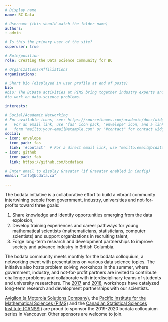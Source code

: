 ```yaml
---
# Display name
name: BC Data

# Username (this should match the folder name)
authors:
- admin

# Is this the primary user of the site?
superuser: true

# Role/position
role: Creating the Data Science Community for BC

# Organizations/Affiliations
organizations:

# Short bio (displayed in user profile at end of posts)
bio:
#bio: The BCData activities at PIMS bring together industry experts and academics
#to work on data-science problems.

interests:

# Social/Academic Networking
# For available icons, see: https://sourcethemes.com/academic/docs/widgets/#icons
#   For an email link, use "fas" icon pack, "envelope" icon, and a link in the
#   form "mailto:your-email@example.com" or "#contact" for contact widget.
social:
- icon: envelope
  icon_pack: fas
  link: '#contact'  # For a direct email link, use "mailto:email@bcdata.ca".  
- icon: github 
  icon_pack: fab
  link: https://github.com/bcdataca

# Enter email to display Gravatar (if Gravatar enabled in Config)
email: "info@bcdata.ca"
  
---
```

The bcdata initiative is a collaborative effort to build a vibrant community
intertwining people from government, industry, universities and not-for-profits
toward three goals:

1. Share knowledge and identify opportunities emerging from the data explosion,
1. Develop training experiences and career pathways for young mathematical
scientists (mathematicians, statisticians, computer scientists) and support
organizations in recruiting talent,
1. Forge long-term research and development partnerships to improve society and
advance industry in British Columbia.

The bcdata community meets monthly for the bcdata colloquium, a networking
event with presentations on various data science topics.  The initiative also
hosts problem solving workshops in the summer, where government, industry, and
not-for-profit partners are invited to contribute challenge problems and
collaborate with interdisciplinary teams of students and university
researchers. The [2017](http://workshop.bcdata.ca/2017/) and
[2018](http://workshop.bcdata.ca/2018/), workshops have catalyzed long-term
research and development partnerships with our scientists.

[Avigilon (a Motorola Solutions Company)](http://avigilon.com/), the [Pacific
Institute for the Mathematical Sciences (PIMS)](https://www.pims.math.ca) and
the [Canadian Statistical Sciences Institute (CANSSI)](http://canssi.ca) are
proud to sponsor the 2019-2020 bcdata colloquium series in Vancouver. Other sponsors are welcome to join.

